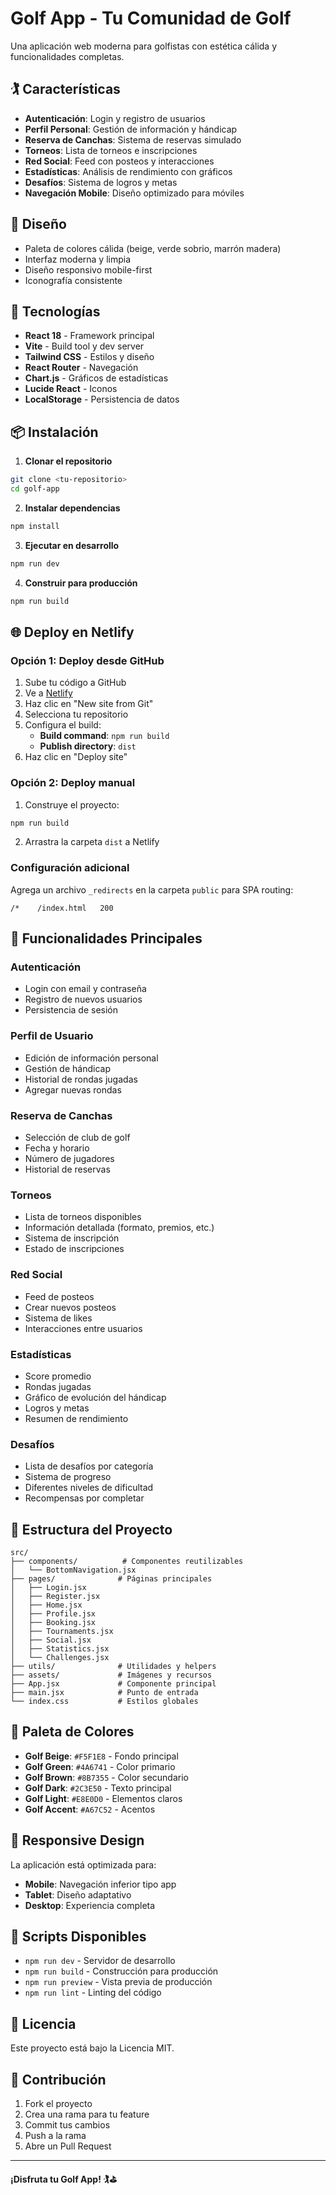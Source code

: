 # Golf App - Tu Comunidad de Golf

Una aplicación web moderna para golfistas con estética cálida y funcionalidades completas.

## 🏌️ Características

- **Autenticación**: Login y registro de usuarios
- **Perfil Personal**: Gestión de información y hándicap
- **Reserva de Canchas**: Sistema de reservas simulado
- **Torneos**: Lista de torneos e inscripciones
- **Red Social**: Feed con posteos y interacciones
- **Estadísticas**: Análisis de rendimiento con gráficos
- **Desafíos**: Sistema de logros y metas
- **Navegación Mobile**: Diseño optimizado para móviles

## 🎨 Diseño

- Paleta de colores cálida (beige, verde sobrio, marrón madera)
- Interfaz moderna y limpia
- Diseño responsivo mobile-first
- Iconografía consistente

## 🚀 Tecnologías

- **React 18** - Framework principal
- **Vite** - Build tool y dev server
- **Tailwind CSS** - Estilos y diseño
- **React Router** - Navegación
- **Chart.js** - Gráficos de estadísticas
- **Lucide React** - Iconos
- **LocalStorage** - Persistencia de datos

## 📦 Instalación

1. **Clonar el repositorio**
```bash
git clone <tu-repositorio>
cd golf-app
```

2. **Instalar dependencias**
```bash
npm install
```

3. **Ejecutar en desarrollo**
```bash
npm run dev
```

4. **Construir para producción**
```bash
npm run build
```

## 🌐 Deploy en Netlify

### Opción 1: Deploy desde GitHub

1. Sube tu código a GitHub
2. Ve a [Netlify](https://netlify.com)
3. Haz clic en "New site from Git"
4. Selecciona tu repositorio
5. Configura el build:
   - **Build command**: `npm run build`
   - **Publish directory**: `dist`
6. Haz clic en "Deploy site"

### Opción 2: Deploy manual

1. Construye el proyecto:
```bash
npm run build
```

2. Arrastra la carpeta `dist` a Netlify

### Configuración adicional

Agrega un archivo `_redirects` en la carpeta `public` para SPA routing:

```
/*    /index.html   200
```

## 📱 Funcionalidades Principales

### Autenticación
- Login con email y contraseña
- Registro de nuevos usuarios
- Persistencia de sesión

### Perfil de Usuario
- Edición de información personal
- Gestión de hándicap
- Historial de rondas jugadas
- Agregar nuevas rondas

### Reserva de Canchas
- Selección de club de golf
- Fecha y horario
- Número de jugadores
- Historial de reservas

### Torneos
- Lista de torneos disponibles
- Información detallada (formato, premios, etc.)
- Sistema de inscripción
- Estado de inscripciones

### Red Social
- Feed de posteos
- Crear nuevos posteos
- Sistema de likes
- Interacciones entre usuarios

### Estadísticas
- Score promedio
- Rondas jugadas
- Gráfico de evolución del hándicap
- Logros y metas
- Resumen de rendimiento

### Desafíos
- Lista de desafíos por categoría
- Sistema de progreso
- Diferentes niveles de dificultad
- Recompensas por completar

## 🎯 Estructura del Proyecto

```
src/
├── components/          # Componentes reutilizables
│   └── BottomNavigation.jsx
├── pages/              # Páginas principales
│   ├── Login.jsx
│   ├── Register.jsx
│   ├── Home.jsx
│   ├── Profile.jsx
│   ├── Booking.jsx
│   ├── Tournaments.jsx
│   ├── Social.jsx
│   ├── Statistics.jsx
│   └── Challenges.jsx
├── utils/              # Utilidades y helpers
├── assets/             # Imágenes y recursos
├── App.jsx             # Componente principal
├── main.jsx            # Punto de entrada
└── index.css           # Estilos globales
```

## 🎨 Paleta de Colores

- **Golf Beige**: `#F5F1E8` - Fondo principal
- **Golf Green**: `#4A6741` - Color primario
- **Golf Brown**: `#8B7355` - Color secundario
- **Golf Dark**: `#2C3E50` - Texto principal
- **Golf Light**: `#E8E0D0` - Elementos claros
- **Golf Accent**: `#A67C52` - Acentos

## 📱 Responsive Design

La aplicación está optimizada para:
- **Mobile**: Navegación inferior tipo app
- **Tablet**: Diseño adaptativo
- **Desktop**: Experiencia completa

## 🔧 Scripts Disponibles

- `npm run dev` - Servidor de desarrollo
- `npm run build` - Construcción para producción
- `npm run preview` - Vista previa de producción
- `npm run lint` - Linting del código

## 📄 Licencia

Este proyecto está bajo la Licencia MIT.

## 🤝 Contribución

1. Fork el proyecto
2. Crea una rama para tu feature
3. Commit tus cambios
4. Push a la rama
5. Abre un Pull Request

---

**¡Disfruta tu Golf App! 🏌️⛳** 